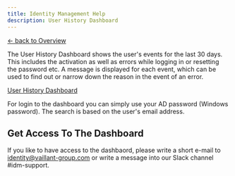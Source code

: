 ```yaml
---
title: Identity Management Help
description: User History Dashboard
---
```


[&larr; back to Overview](/idm)

The User History Dashboard shows the user's events for the last 30 days. This includes the activation as well as errors while logging in or resetting the password etc.
A message is displayed for each event, which can be used to find out or narrow down the reason in the event of an error.

[User History Dashboard](https://dashboards.dsp.vaillant-group.cloud)

For login to the dashboard you can simply use your AD password (Windows password). The search is based on the user's email address.

## Get Access To The Dashboard

If you like to have access to the dashbaord, please write a short e-mail to identity@vaillant-group.com or write a message into our Slack channel #idm-support.
